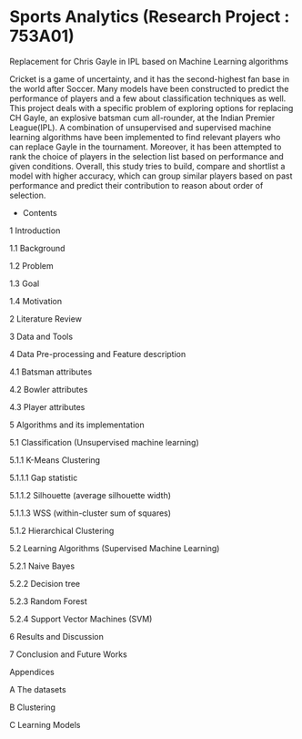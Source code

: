# Sports Analytics (Research Project : 753A01)

Replacement for Chris Gayle in IPL based on Machine Learning algorithms 

Cricket is a game of uncertainty, and it has the second-highest fan base in the world after Soccer. Many models have been constructed to predict the performance of players and a few about classification techniques as well. This project deals with a specific problem of exploring options for replacing CH Gayle, an explosive batsman cum all-rounder, at the Indian Premier League(IPL). A combination of unsupervised and supervised machine learning algorithms have
been implemented to find relevant players who can replace Gayle in the tournament. Moreover, it has been attempted to rank the choice of players in the selection list based on performance and given conditions. Overall, this study tries to build, compare and shortlist a model with higher accuracy, which can group similar players based on past performance and predict their contribution to reason about order of selection.

* Contents

1 Introduction

1.1 Background 

1.2 Problem 

1.3 Goal 

1.4 Motivation 

2 Literature Review 

3 Data and Tools 

4 Data Pre-processing and Feature description 

4.1 Batsman attributes 

4.2 Bowler attributes 

4.3 Player attributes 

5 Algorithms and its implementation  

5.1 Classification (Unsupervised machine learning)

5.1.1 K-Means Clustering

5.1.1.1 Gap statistic 

5.1.1.2 Silhouette (average silhouette width)

5.1.1.3 WSS (within-cluster sum of squares) 

5.1.2 Hierarchical Clustering 

5.2 Learning Algorithms (Supervised Machine Learning)

5.2.1 Naive Bayes

5.2.2 Decision tree 

5.2.3 Random Forest 

5.2.4 Support Vector Machines (SVM) 

6 Results and Discussion 

7 Conclusion and Future Works

Appendices 

A The datasets 

B Clustering

C Learning Models 
